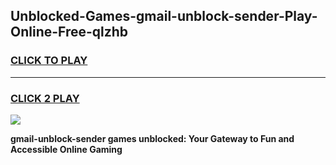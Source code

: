 
## Unblocked-Games-gmail-unblock-sender-Play-Online-Free-qlzhb
<h3>
<a href="https://premium76.site?title=gmail-unblock-sender&ref=26A">CLICK TO PLAY</a></h3>
<hr>

<h3>
<a href="https://premium76.site?title=gmail-unblock-sender&ref=26A">CLICK 2 PLAY</a>
  
</h3>

<a href="https://premium76.site?title=gmail-unblock-sender&ref=26A"><img src="https://clearcache.store/games.png"></a>


**gmail-unblock-sender games unblocked: Your Gateway to Fun and Accessible Online Gaming**

